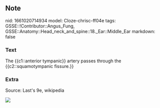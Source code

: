 ## Note
nid: 1661020714934
model: Cloze-chrisc-ff04e
tags: GSSE::!Contributor::Angus_Fung, GSSE::Anatomy::Head_neck_and_spine::18._Ear::Middle_Ear
markdown: false

### Text
The {{c1::anterior tympanic}} artery passes through the {{c2::squamotympanic fissure.}}

### Extra
Source: Last's 9e, wikipedia
<div><img src="Anterior_tympanic_artery.png"></div>
